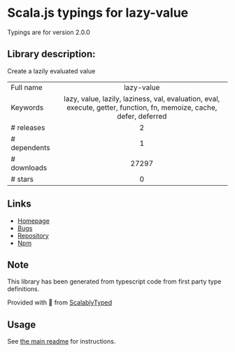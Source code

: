 
# Scala.js typings for lazy-value

Typings are for version 2.0.0

## Library description:
Create a lazily evaluated value

|                    |                 |
| ------------------ | :-------------: |
| Full name          | lazy-value |
| Keywords           | lazy, value, lazily, laziness, val, evaluation, eval, execute, getter, function, fn, memoize, cache, defer, deferred |
| # releases         | 2 |
| # dependents       | 1 |
| # downloads        | 27297 |
| # stars            | 0 |

## Links
- [Homepage](https://github.com/sindresorhus/lazy-value#readme)
- [Bugs](https://github.com/sindresorhus/lazy-value/issues)
- [Repository](https://github.com/sindresorhus/lazy-value)
- [Npm](https://www.npmjs.com/package/lazy-value)
    


## Note
This library has been generated from typescript code from first party type definitions.

Provided with :purple_heart: from [ScalablyTyped](https://github.com/oyvindberg/ScalablyTyped)

## Usage
See [the main readme](../../readme.md) for instructions.


